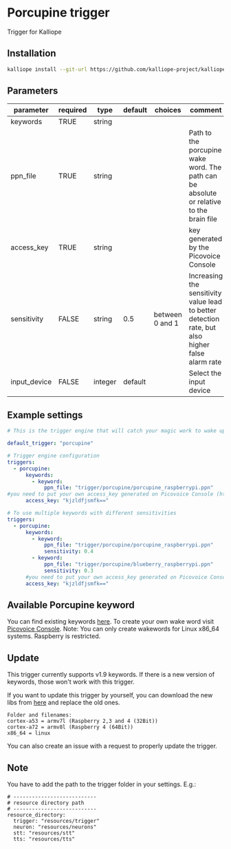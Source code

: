# Porcupine trigger
Trigger for Kalliope

## Installation
```bash
kalliope install --git-url https://github.com/kalliope-project/kalliope_trigger_porcupine.git
```

## Parameters

| parameter    | required | type    | default | choices         | comment                                                                                          |
|--------------|----------|---------|---------|-----------------|--------------------------------------------------------------------------------------------------|
| keywords     | TRUE     | string  |         |                 |                                                                                                  |
| ppn_file     | TRUE     | string  |         |                 | Path to the porcupine wake word. The path can be absolute or relative to the brain file          |
| access_key   | TRUE     | string  |         |                 | key generated by the Picovoice Console                                                          |
| sensitivity  | FALSE    | string  | 0.5     | between 0 and 1 | Increasing the sensitivity value lead to better detection rate, but also higher false alarm rate |
| input_device | FALSE    | integer | default | 				| Select the input device 															   |

## Example settings

```yaml
# This is the trigger engine that will catch your magic work to wake up Kalliope. With porcupine we need different keywords for different platforms. The example use the wake word "porcupine" for the raspberry.

default_trigger: "porcupine"

# Trigger engine configuration
triggers:
  - porcupine:
      keywords:
        - keyword: 
            ppn_file: "trigger/porcupine/porcupine_raspberrypi.ppn"
#you need to put your own access_key generated on Picovoice Console (https://console.picovoice.ai/)
      access_key: "kjzldfjsmfk=="

# To use multiple keywords with different sensitivities
triggers:
  - porcupine:
      keywords:  
        - keyword: 
            ppn_file: "trigger/porcupine/porcupine_raspberrypi.ppn"
            sensitivity: 0.4
        - keyword:
            ppn_file: "trigger/porcupine/blueberry_raspberrypi.ppn"
            sensitivity: 0.3
      #you need to put your own access_key generated on Picovoice Console (https://console.picovoice.ai/)
      access_key: "kjzldfjsmfk=="
```


## Available Porcupine keyword

You can find existing keywords [here](https://github.com/Picovoice/Porcupine/tree/master/resources/keyword_files). 
To create your own wake word visit [Picovoice Console](https://console.picovoice.ai/). 
Note: 
You can only create wakewords for Linux x86_64 systems. Raspberry is restricted. 

## Update
This trigger currently supports v1.9 keywords. If there is a new version of keywords, those won't work with this trigger. 

If you want to update this trigger by yourself, you can download the new libs from [here](https://github.com/Picovoice/porcupine/tree/master/lib) and replace the old ones. 
```
Folder and filenames: 
cortex-a53 = armv7l (Raspberry 2,3 and 4 (32Bit))
cortex-a72 = armv8l (Raspberry 4 (64Bit)) 
x86_64 = linux
```
You can also create an issue with a request to properly update the trigger.

## Note

You have to add the path to the trigger folder in your settings.
E.g.:
```
# ---------------------------
# resource directory path
# ---------------------------
resource_directory:
  trigger: "resources/trigger"
  neuron: "resources/neurons"
  stt: "resources/stt"
  tts: "resources/tts"
```
